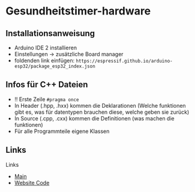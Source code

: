 # Gesundheitstimer-hardware

## Installationsanweisung

* Arduino IDE 2 installieren
* Einstellungen -> zusätzliche Board manager
* foldenden link einfügen: `https://espressif.github.io/arduino-esp32/package_esp32_index.json`

## Infos für C++ Dateien

* !! Erste Zeile `#pragma once`
* In Header (.hpp, .hxx) kommen die Deklarationen (Welche funktionen gibt es, was für datentypen brauchen diese, welche geben sie zurück)
* In Source (.cpp, .cxx) kommen die Definitionen (was machen die funktionen)
* Für alle Programmteile eigene Klassen

## Links

Links
* [Main](https://github.com/Jugendhackt/Gesundheitstimer)
* [Website Code](https://github.com/Jugendhackt/Gesundheitstimer-Website)
